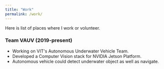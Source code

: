 ```yaml
---
title: "Work"
permalink: /work/
---
```


Here is list of places where I work or volunteer.

### Team VAUV (2019-present)

- Working on VIT's Autonomous Underwater Vehicle Team.
- Developed a Computer Vision stack for NVIDIA Jetson Platform.
- Autonomous vehicle could detect underwater object as well as navigate.

